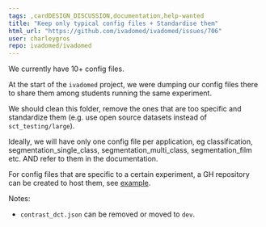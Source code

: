 ```yaml
---
tags: ,cardDESIGN_DISCUSSION,documentation,help-wanted
title: "Keep only typical config files + Standardise them"
html_url: "https://github.com/ivadomed/ivadomed/issues/706"
user: charleygros
repo: ivadomed/ivadomed
---
```


We currently have 10+ config files.

At the start of the `ivadomed` project, we were dumping our config files there to share them among students running the same experiment.

We should clean this folder, remove the ones that are too specific and standardize them (e.g. use open source datasets instead of `sct_testing/large`).

Ideally, we will have only one config file per application, eg classification, segmentation_single_class, segmentation_multi_class, segmentation_film etc. AND refer to them in the documentation.

For config files that are specific to a certain experiment, a GH repository can be created to host them, see [example](https://github.com/ivadomed/article-softseg).

Notes:
- `contrast_dct.json` can be removed or moved to `dev`.